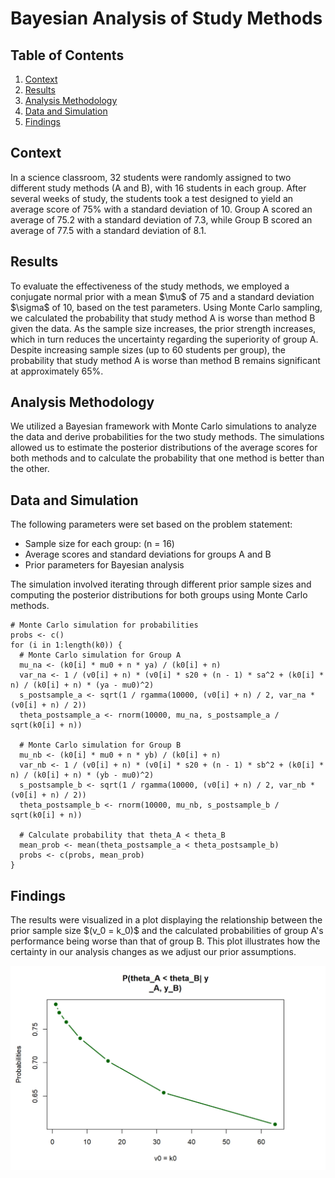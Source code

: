 # Bayesian Analysis of Study Methods 

## Table of Contents
1. [Context](#context)
2. [Results](#results)
3. [Analysis Methodology](#analysis-methodology)
4. [Data and Simulation](#data-and-simulation)
5. [Findings](#findings)

## Context
In a science classroom, 32 students were randomly assigned to two different study methods (A and B), with 16 students in each group. After several weeks of study, the students took a test designed to yield an average score of 75% with a standard deviation of 10. Group A scored an average of 75.2 with a standard deviation of 7.3, while Group B scored an average of 77.5 with a standard deviation of 8.1.

## Results
To evaluate the effectiveness of the study methods, we employed a conjugate normal prior with a mean $\mu\$ of 75 and a standard deviation $\sigma\$ of 10, based on the test parameters. Using Monte Carlo sampling, we calculated the probability that study method A is worse than method B given the data. As the sample size increases, the prior strength increases, which in turn reduces the uncertainty regarding the superiority of group A. Despite increasing sample sizes (up to 60 students per group), the probability that study method A is worse than method B remains significant at approximately 65%.

## Analysis Methodology
We utilized a Bayesian framework with Monte Carlo simulations to analyze the data and derive probabilities for the two study methods. The simulations allowed us to estimate the posterior distributions of the average scores for both methods and to calculate the probability that one method is better than the other.

## Data and Simulation
The following parameters were set based on the problem statement:
- Sample size for each group: \(n = 16\)
- Average scores and standard deviations for groups A and B
- Prior parameters for Bayesian analysis

The simulation involved iterating through different prior sample sizes and computing the posterior distributions for both groups using Monte Carlo methods.

```{r}
# Monte Carlo simulation for probabilities
probs <- c()
for (i in 1:length(k0)) {
  # Monte Carlo simulation for Group A
  mu_na <- (k0[i] * mu0 + n * ya) / (k0[i] + n)
  var_na <- 1 / (v0[i] + n) * (v0[i] * s20 + (n - 1) * sa^2 + (k0[i] * n) / (k0[i] + n) * (ya - mu0)^2)
  s_postsample_a <- sqrt(1 / rgamma(10000, (v0[i] + n) / 2, var_na * (v0[i] + n) / 2))
  theta_postsample_a <- rnorm(10000, mu_na, s_postsample_a / sqrt(k0[i] + n))

  # Monte Carlo simulation for Group B
  mu_nb <- (k0[i] * mu0 + n * yb) / (k0[i] + n)
  var_nb <- 1 / (v0[i] + n) * (v0[i] * s20 + (n - 1) * sb^2 + (k0[i] * n) / (k0[i] + n) * (yb - mu0)^2)
  s_postsample_b <- sqrt(1 / rgamma(10000, (v0[i] + n) / 2, var_nb * (v0[i] + n) / 2))
  theta_postsample_b <- rnorm(10000, mu_nb, s_postsample_b / sqrt(k0[i] + n))

  # Calculate probability that theta_A < theta_B
  mean_prob <- mean(theta_postsample_a < theta_postsample_b)
  probs <- c(probs, mean_prob)
}
```

## Findings
The results were visualized in a plot displaying the relationship between the prior sample size $\(v_0 = k_0)\$ and the calculated probabilities of group A's performance being worse than that of group B. This plot illustrates how the certainty in our analysis changes as we adjust our prior assumptions.

<img src="https://raw.githubusercontent.com/RoryQo/R-Study-Method/main/Graph1.jpg" alt="Graph 1" width="700px" />


